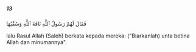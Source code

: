 ##### 13

<span class="ayah">فَقَالَ لَهُمْ رَسُولُ ٱللَّهِ نَاقَةَ ٱللَّهِ وَسُقْيَٰهَا</span>

<span class="ayah_translation">lalu Rasul Allah (Saleh) berkata kepada mereka: ("Biarkanlah) unta betina Allah dan minumannya".</span>
